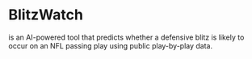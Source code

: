 # BlitzWatch
is an AI-powered tool that predicts whether a defensive blitz is likely to occur on an NFL passing play using public play-by-play data.
